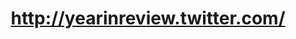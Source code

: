 ---
layout: post
title: http://yearinreview.twitter.com/
image: yearinreview.twitter.com-2011-10-01-clipped.png
---
